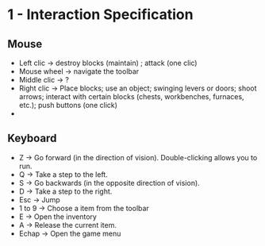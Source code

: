 
# 1 - Interaction Specification

## Mouse

* Left clic -> destroy blocks (maintain) ; attack (one clic)
* Mouse wheel -> navigate the toolbar
* Middle clic -> ?
* Right clic -> Place blocks; use an object; swinging levers or doors; shoot arrows; interact with certain blocks (chests,      workbenches, furnaces, etc.); push buttons (one click)
*  

## Keyboard

* Z -> Go forward (in the direction of vision). Double-clicking allows you to run.
* Q -> Take a step to the left.
* S -> Go backwards (in the opposite direction of vision).
* D -> Take a step to the right.
* Esc -> Jump
* 1 to 9 -> Choose a item    from the toolbar
* E -> Open the inventory
* A -> Release the current item.
* Echap -> Open the game menu
  